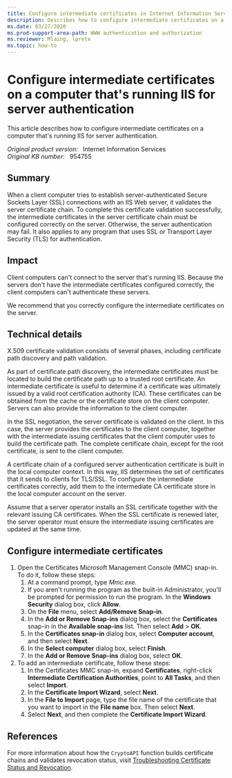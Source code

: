 ```yaml
---
title: Configure intermediate certificates in Internet Information Services (IIS)
description: Describes how to configure intermediate certificates on a computer that's running IIS for server authentication.
ms.date: 03/27/2020
ms.prod-support-area-path: WWW authentication and authorization
ms.reviewer: Mlaing, lprete
ms.topic: how-to
---
```

# Configure intermediate certificates on a computer that's running IIS for server authentication

This article describes how to configure intermediate certificates on a computer that's running IIS for server authentication.

_Original product version:_ &nbsp; Internet Information Services  
_Original KB number:_ &nbsp; 954755

## Summary

When a client computer tries to establish server-authenticated Secure Sockets Layer (SSL) connections with an IIS Web server, it validates the server certificate chain. To complete this certificate validation successfully, the intermediate certificates in the server certificate chain must be configured correctly on the server. Otherwise, the server authentication may fail. It also applies to any program that uses SSL or Transport Layer Security (TLS) for authentication.

## Impact

Client computers can't connect to the server that's running IIS. Because the servers don't have the intermediate certificates configured correctly, the client computers can't authenticate these servers.

We recommend that you correctly configure the intermediate certificates on the server.

## Technical details

X.509 certificate validation consists of several phases, including certificate path discovery and path validation.

As part of certificate path discovery, the intermediate certificates must be located to build the certificate path up to a trusted root certificate. An intermediate certificate is useful to determine if a certificate was ultimately issued by a valid root certification authority (CA). These certificates can be obtained from the cache or the certificate store on the client computer. Servers can also provide the information to the client computer.

In the SSL negotiation, the server certificate is validated on the client. In this case, the server provides the certificates to the client computer, together with the intermediate issuing certificates that the client computer uses to build the certificate path. The complete certificate chain, except for the root certificate, is sent to the client computer.

A certificate chain of a configured server authentication certificate is built in the local computer context. In this way, IIS determines the set of certificates that it sends to clients for TLS/SSL. To configure the intermediate certificates correctly, add them to the intermediate CA certificate store in the local computer account on the server.

Assume that a server operator installs an SSL certificate together with the relevant issuing CA certificates. When the SSL certificate is renewed later, the server operator must ensure the intermediate issuing certificates are updated at the same time.

## Configure intermediate certificates

1. Open the Certificates Microsoft Management Console (MMC) snap-in. To do it, follow these steps:
    1. At a command prompt, type *Mmc.exe*.
    2. If you aren't running the program as the built-in Administrator, you'll be prompted for permission to run the program. In the **Windows Security** dialog box, click **Allow**.
    3. On the **File** menu, select **Add/Remove Snap-in**.
    4. In the **Add or Remove Snap-ins** dialog box, select the **Certificates** snap-in in the **Available snap-ins** list. Then select **Add** > **OK**.
    5. In the **Certificates snap-in** dialog box, select **Computer account**, and then select **Next**.
    6. In the **Select computer** dialog box, select **Finish**.
    7. In the **Add or Remove Snap-ins** dialog box, select **OK**.
2. To add an intermediate certificate, follow these steps:
    1. In the Certificates MMC snap-in, expand **Certificates**, right-click **Intermediate Certification Authorities**, point to **All Tasks**, and then select **Import**.
    2. In the **Certificate Import Wizard**, select **Next**.
    3. In the **File to Import** page, type the file name of the certificate that you want to import in the **File name** box. Then select **Next**.
    4. Select **Next**, and then complete the **Certificate Import Wizard**.

## References

For more information about how the `CryptoAPI` function builds certificate chains and validates revocation status, visit [Troubleshooting Certificate Status and Revocation](/previous-versions/tn-archive/cc700843(v=technet.10)).

